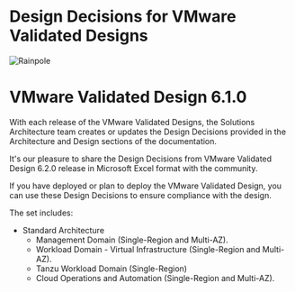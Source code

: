 # Design Decisions for VMware Validated Designs

![Rainpole](icon.png)

# VMware Validated Design 6.1.0

With each release of the VMware Validated Designs, the Solutions Architecture team creates or updates the Design Decisions provided in the Architecture and Design sections of the documentation. 

It's our pleasure to share the Design Decisions from VMware Validated Design 6.2.0 release in Microsoft Excel format with the community. 

If you have deployed or plan to deploy the VMware Validated Design, you can use these Design Decisions to ensure compliance with the design.

The set includes:

* Standard Architecture
    * Management Domain (Single-Region and Multi-AZ).
    * Workload Domain - Virtual Infrastructure (Single-Region and Multi-AZ).
    * Tanzu Workload Domain (Single-Region)
    * Cloud Operations and Automation (Single-Region and Multi-AZ).

